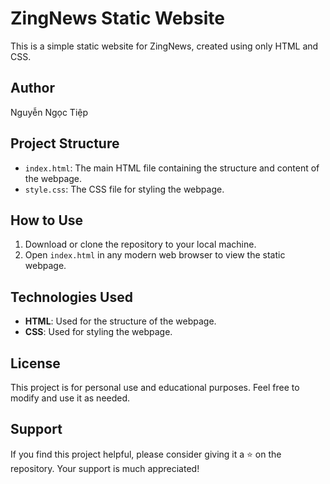 # ZingNews Static Website

This is a simple static website for ZingNews, created using only HTML and CSS.

## Author
Nguyễn Ngọc Tiệp

## Project Structure
- `index.html`: The main HTML file containing the structure and content of the webpage.
- `style.css`: The CSS file for styling the webpage.

## How to Use
1. Download or clone the repository to your local machine.
2. Open `index.html` in any modern web browser to view the static webpage.

## Technologies Used
- **HTML**: Used for the structure of the webpage.
- **CSS**: Used for styling the webpage.

## License
This project is for personal use and educational purposes. Feel free to modify and use it as needed.

## Support
If you find this project helpful, please consider giving it a ⭐ on the repository. Your support is much appreciated!
